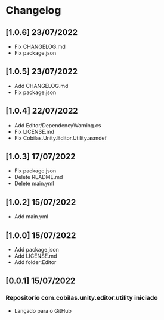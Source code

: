 # Changelog
## [1.0.6] 23/07/2022
- Fix CHANGELOG.md
- Fix package.json
## [1.0.5] 23/07/2022
- Add CHANGELOG.md
- Fix package.json
## [1.0.4] 22/07/2022
- Add Editor/DependencyWarning.cs
- Fix LICENSE.md
- Fix Cobilas.Unity.Editor.Utility.asmdef
## [1.0.3] 17/07/2022
- Fix package.json
- Delete README.md
- Delete main.yml
## [1.0.2] 15/07/2022
- Add main.yml
## [1.0.0] 15/07/2022
- Add package.json
- Add LICENSE.md
- Add folder:Editor
## [0.0.1] 15/07/2022
### Repositorio com.cobilas.unity.editor.utility iniciado
- Lançado para o GitHub